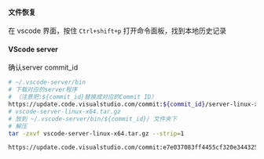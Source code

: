 
#### 文件恢复

在 vscode 界面，按住 `Ctrl+shift+p` 打开命令面板，找到本地历史记录

#### VScode server

确认server commit_id

```Bash
# ~/.vscode-server/bin
# 下载对应的server程序
# （注意把:${commit_id}替换成对应的Commit ID）
https://update.code.visualstudio.com/commit:${commit_id}/server-linux-x64/stable
# vscode-server-linux-x64.tar.gz
# 放到 ~/.vscode-server/bin/${commit_id}/ 文件夹下
# 解压
tar -zxvf vscode-server-linux-x64.tar.gz --strip=1

https://update.code.visualstudio.com/commit:e7e037083ff4455cf320e344325dacb480062c3c/server-linux-x64/stable

```